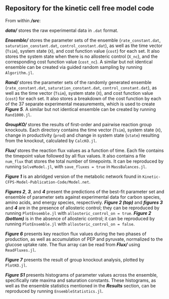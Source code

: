 ## Repository for the kinetic cell free model code

From within **_/src_**:

**_data/_** stores the raw experimental data in `.dat` format.

**_Ensemble/_** stores the parameter sets of the ensemble (`rate_constant.dat`, `saturation_constant.dat`, `control_constant.dat`), as well as the time vector (`Tsim`), system state (`X`), and cost function value (`cost`) for each set. It also stores the system state when there is no allosteric control (`X_nc`), and the corresponding cost function value (`cost_nc`). A similar but not identical ensemble can be created via guided random sampling by running `Algorithm.jl`.

**_Rand/_** stores the parameter sets of the randomly generated ensemble (`rate_constant.dat`, `saturation_constant.dat`, `control_constant.dat`), as well as the time vector (`Tsim`), system state (`X`), and cost function value (`cost`) for each set. It also stores a breakdown of the cost function by each of the 37 separate experimental measurements, which is used to create **_Figure 5_**. A similar but not identical ensemble can be created by running `Rand1000.jl`.

**_GroupKO/_** stores the results of first-order and pairwise reaction group knockouts. Each directory contains the time vector (`Tsim`), system state (`X`), change in productivity (`prod`) and change in system state (`state`) resulting from the knockout, calculated by `CalcKO.jl`.

**_Flux/_** stores the reaction flux values as a function of time. Each file contains the timepoint value followed by all flux values. It also contains a file `num_flux` that stores the total number of timepoints. It can be reproduced by running `SolveModel.jl`, with `save_fluxes = true` in `MassBalances.jl`.

**_Figure 1_** is an abridged version of the metabolic network found in `Kinetic-CFPS-Model-Publication-Code/Model.net`.

**_Figures 2_**, **_3_**, and **_4_** present the predictions of the best-fit parameter set and ensemble of parameter sets against experimental data for carbon species, amino acids, and energy species, respectively. **_Figure 2 (top)_** and **_figures 3_** and **_4_** are in the presence of allosteric control; they can be reproduced by running `PlotEnsemble.jl` with `allosteric_control_on = true`. **_Figure 2 (bottom)_** is in the absence of allosteric control; it can be reproduced by running `PlotEnsemble.jl` with `allosteric_control_on = false`.

**_Figure 6_** presents key reaction flux values during the two phases of production, as well as accumulation of PEP and pyruvate, normalized to the glucose uptake rate. The flux array can be read from **_Flux/_** using `ReadFluxes.jl`.

**_Figure 7_** presents the result of group knockout analysis, plotted by `PlotKO.jl`.

**_Figure S1_** presents histograms of parameter values across the ensemble, specifically rate maxima and saturation constants. These histograms, as well as the ensemble statistics mentioned in the **_Results_** section, can be reproduced by running `EnsembleStatistics.jl`.
